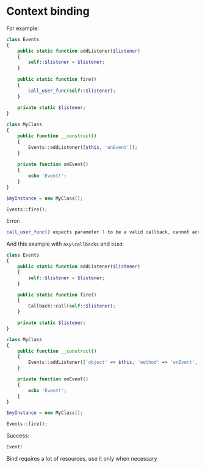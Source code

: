 # Context binding

For example:

```php
class Events
{
    public static function addListener($listener)
    {
        self::$listener = $listener;
    }
    
    public static function fire()
    {
        call_user_func(self::$listener);
    }
    
    private static $listener;
}

class MyClass
{
    public function __construct()
    {
        Events::addListener([$this, 'onEvent']);
    }
    
    private function onEvent()
    {
        echo 'Event!';
    }
}

$myInstance = new MyClass();

Events::fire();
```

Error:

```php
call_user_func() expects parameter 1 to be a valid callback, cannot access private method MyClass::onEvent()
```

And this example with `axy\callbacks` and `bind`:

```php
class Events
{
    public static function addListener($listener)
    {
        self::$listener = $listener;
    }

    public static function fire()
    {
        Callback::call(self::$listener);
    }

    private static $listener;
}

class MyClass
{
    public function __construct()
    {
        Events::addListener(['object' => $this, 'method' => 'onEvent', 'bind' => true]);
    }

    private function onEvent()
    {
        echo 'Event!';
    }
}

$myInstance = new MyClass();

Events::fire();
```

Success:
```php
Event!
```

Bind requires a lot of resources, use it only when necessary
